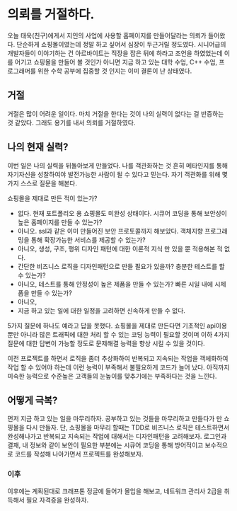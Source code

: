  
# 의뢰를 거절하다.
오늘 태욱(친구)에게서 지인의 사업에 사용할 홈페이지를 만들어달라는 의뢰가 들어왔다. 
단순하게 쇼핑몰이였는데 정말 하고 싶어서 심장이 두근거릴 정도였다. 
시니어급의 개발자들이 이야기하는 건 아르바이트는 직장을 잡은 뒤에 하라고 조언을 하였었는데 
이를 어기고 쇼핑몰을 만들어 볼 것인가 
아니면 지금 하고 있는 대학 수업, C++ 수업, 프로그래머를 위한 수학 공부에 집중할 것 인지는 이미 결론이 난 상태였다. 

## 거절
거절은 많이 어려운 일이다. 
마치 거절을 한다는 것이 나의 실력이 없다는 걸 반증하는 것 같았다. 그래도 용기를 내서 의뢰를 거절하였다. 

## 나의 현재 실력?
이번 일은 나의 실력을 뒤돌아보게 만들었다. 
나를 객관화하는 것 흔히 메타인지를 통해 자기자신을 성찰하여야 발전가능한 사람이 될 수 있다고 믿는다. 
자기 객관화를 위해 몇 가지 스스로 질문을 해본다. 

쇼핑몰을 제대로 만든 적이 있는가? 
 - 없다. 현재 포트폴리오 용 쇼핑몰도 미완성 상태이다. 
시큐어 코딩을 통해 보안성이 높은 홈페이지를 만들 수 있는가?
 - 아니오. ssl과 같은 이미 만들어진 보안 프로토콜까지 해보았다.
객체지향 프로그래밍을 통해 확장가능한 서비스를 제공할 수 있는가?
 - 아니오, 생성, 구조, 행위 디자인 패턴에 대한 이론적 지식 만 있을 뿐 적용해본 적 없다.
 - 간단한 비즈니스 로직을 디자인패턴으로 만들 필요가 있을까? 
충분한 테스트를 할 수 있는가?
 - 아니오, 테스트를 통해 안정성이 높은 제품을 만들 수 있는가? 
빠른 시일 내에 시제품을 만들 수 있는가?
 - 아니오, 
 - 지금 하고 있는 일에 대한 일정을 고려하면 신속하게 만들 수 없다.

5가지 질문에 하나도 예라고 답을 못했다. 
쇼핑몰을 제대로 만든다면 기초적인 api이용 뿐만 아니라 많은 트래픽에 대한 처리 할 수 있는 코딩 능력이 필요할 것이며 이하 4가지 질문에 대한 답변이 가능할 정도로 문제해결 능력을 향상 시킬 수 있을 것이다.

이전 프로젝트를 하면서 로직을 좀더 추상화하여 반복되고 지속되는 작업을 객체화하여 작업 할 수 있어야 하는데 이런 능력이 부족해서 불필요하게 코드가 늘어 났다. 
아직까지 미숙한 능력으로 수준높은 고객들의 눈높이를 맞추기에는 부족하다는 것을 느낀다. 

## 어떻게 극복?
먼저 지금 하고 있는 일을 마무리하자. 
공부하고 있는 것들을 마무리하고 만들다가 만 쇼핑몰을 다시 만들자. 
단, 쇼핑몰을 마무리 할때는 TDD로 비즈니스 로직은 테스트하면서 완성해나가고 반복되고 지속되는 작업에 대해서는 디자인패턴을 고려해보자. 
로그인과 결재, 내 정보와 같이 보안이 필요한 부분에는 시큐어 코딩을 통해 방어적이고 보수적으로 코드를 작성해 나아가면서 프로젝트를 완성해보자. 

### 이후
이후에는 계획된대로 크래프톤 정글에 들어가 몰입을 해보고, 네트워크 관리사 2급을 취득해서 필요 자격증을 완성하자. 

